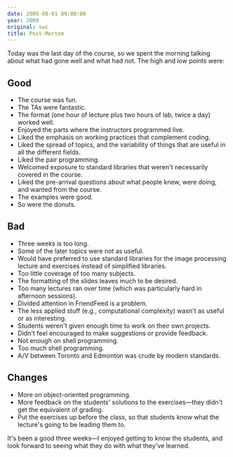 ```yaml
---
date: 2009-08-01 09:00:00
year: 2009
original: swc
title: Post-Mortem
---
```

<p>Today was the last day of the course, so we spent the morning talking about what had gone well and what had not. The high and low points were:</p>
<h2>Good</h2>
<ul>
<li>The course was fun.</li>
<li>The TAs were fantastic.</li>
<li>The format (one hour of lecture plus two hours of lab, twice a day) worked well.</li>
<li>Enjoyed the parts where the instructors programmed live.</li>
<li>Liked the emphasis on working practices that complement coding.</li>
<li>Liked the spread of topics, and the variability of things that are useful in all the different fields.</li>
<li>Liked the pair programming.</li>
<li>Welcomed exposure to standard libraries that weren't necessarily covered in the course.</li>
<li>Liked the pre-arrival questions about what people knew, were doing, and wanted from the course.</li>
<li>The examples were good.</li>
<li>So were the donuts.</li>
</ul>
<h2>Bad</h2>
<ul>
<li>Three weeks is too long.</li>
<li>Some of the later topics were not as useful.</li>
<li>Would have preferred to use standard libraries for the image processing lecture and exercises instead of simplified libraries.</li>
<li>Too little coverage of too many subjects.</li>
<li>The formatting of the slides leaves much to be desired.</li>
<li>Too many lectures ran over time (which was particularly hard in afternoon sessions).</li>
<li>Divided attention in FriendFeed is a problem.</li>
<li>The less applied stuff (e.g., computational complexity) wasn't as useful or as interesting.</li>
<li>Students weren't given enough time to work on their own projects.</li>
<li>Didn't feel encouraged to make suggestions or provide feedback.</li>
<li>Not enough on shell programming.</li>
<li>Too much shell programming.</li>
<li>A/V between Toronto and Edmonton was crude by modern standards.</li>
</ul>
<h2>Changes</h2>
<ul>
<li>More on object-oriented programming.</li>
<li>More feedback on the students' solutions to the exercises&mdash;they didn't get the equivalent of grading.</li>
<li>Put the exercises up before the class, so that students know what the lecture's going to be leading them to.</li>
</ul>
<p>It's been a good three weeks&mdash;I enjoyed getting to know the students, and look forward to seeing what they do with what they've learned.</p>

